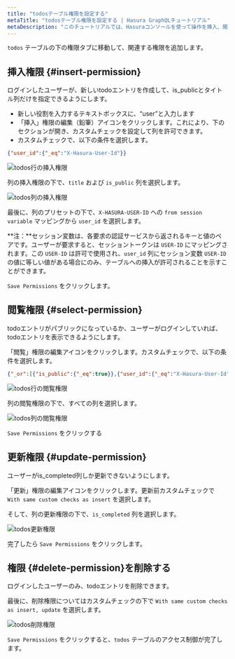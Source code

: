 ```yaml
---
title: "todosテーブル権限を設定する"
metaTitle: "todosテーブル権限を設定する | Hasura GraphQLチュートリアル"
metaDescription: "このチュートリアルでは、Hasuraコンソールを使って操作を挿入、閲覧、更新、削除するため、todosテーブルに権限を設定する方法を学びます"
---
```


`todos` テーブルの下の権限タブに移動して、関連する権限を追加します。

## 挿入権限 {#insert-permission}

ログインしたユーザーが、新しいtodoエントリを作成して、is_publicとタイトル列だけを指定できるようにします。

- 新しい役割を入力するテキストボックスに、“user”と入力します
- 「挿入」権限の編集（鉛筆）アイコンをクリックします。これにより、下のセクションが開き、カスタムチェックを設定して列を許可できます。
- カスタムチェックで、以下の条件を選択します。

```json
{"user_id":{"_eq":"X-Hasura-User-Id"}}
```

![todos行の挿入権限](https://graphql-engine-cdn.hasura.io/learn-hasura/assets/graphql-hasura/todos-table-row-permission-insert.png)

列の挿入権限の下で、`title` および `is_public` 列を選択します。

![todos列の挿入権限](https://graphql-engine-cdn.hasura.io/learn-hasura/assets/graphql-hasura/todos-insert-column-permission.png)

最後に、列のプリセットの下で、`X-HASURA-USER-ID` への `from session variable` マッピングから `user_id` を選択します。

**注：**セッション変数は、各要求の認証サービスから返されるキーと値のペアです。ユーザーが要求すると、セッショントークンは `USER-ID` にマッピングされます。この `USER-ID` は許可で使用され、`user_id` 列にセッション変数 `USER-ID` の値に等しい値がある場合にのみ、テーブルへの挿入が許可されることを示すことができます。

`Save Permissions` をクリックします。

## 閲覧権限 {#select-permission}

todoエントリがパブリックになっているか、ユーザーがログインしていれば、todoエントリを表示できるようにします。

「閲覧」権限の編集アイコンをクリックします。カスタムチェックで、以下の条件を選択します。

```json
{"_or":[{"is_public":{"_eq":true}},{"user_id":{"_eq":"X-Hasura-User-Id"}}]}
```

![todos行の閲覧権限](https://graphql-engine-cdn.hasura.io/learn-hasura/assets/graphql-hasura/todos-select-permission-row.png)

列の閲覧権限の下で、すべての列を選択します。

![todos列の閲覧権限](https://graphql-engine-cdn.hasura.io/learn-hasura/assets/graphql-hasura/todos-select-permission-column.png)

`Save Permissions` をクリックする

## 更新権限 {#update-permission}

ユーザーがis_completed列しか更新できないようにします。

「更新」権限の編集アイコンをクリックします。更新前カスタムチェックで `With same custom checks as insert` を選択します。

そして、列の更新権限の下で、`is_completed` 列を選択します。

![todos更新権限](https://graphql-engine-cdn.hasura.io/learn-hasura/assets/graphql-hasura/todos-update-permission-pre-update.png)

完了したら `Save Permissions` をクリックします。

## 権限 {#delete-permission}を削除する

ログインしたユーザーのみ、todoエントリを削除できます。

最後に、削除権限についてはカスタムチェックの下で `With same custom checks as insert, update` を選択します。

![todos削除権限](https://graphql-engine-cdn.hasura.io/learn-hasura/assets/graphql-hasura/todos-delete-permission.png)

`Save Permissions` をクリックすると、`todos` テーブルのアクセス制御が完了します。
